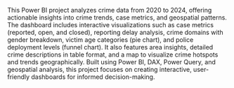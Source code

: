This Power BI project analyzes crime data from 2020 to 2024, offering actionable insights into crime trends, case metrics, and geospatial patterns. The dashboard includes interactive visualizations such as case metrics (reported, open, and closed), reporting delay analysis, crime domains with gender breakdown, victim age categories (pie chart), and police deployment levels (funnel chart). It also features area insights, detailed crime descriptions in table format, and a map to visualize crime hotspots and trends geographically. Built using Power BI, DAX, Power Query, and geospatial analysis, this project focuses on creating interactive, user-friendly dashboards for informed decision-making.
